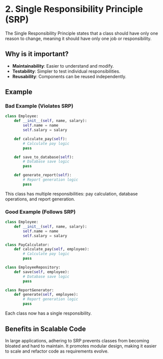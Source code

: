 # 2. Single Responsibility Principle (SRP)

The Single Responsibility Principle states that a class should have only one reason to change, meaning it should have only one job or responsibility.

## Why is it important?

- **Maintainability**: Easier to understand and modify.
- **Testability**: Simpler to test individual responsibilities.
- **Reusability**: Components can be reused independently.

## Example

### Bad Example (Violates SRP)

```python
class Employee:
    def __init__(self, name, salary):
        self.name = name
        self.salary = salary

    def calculate_pay(self):
        # Calculate pay logic
        pass

    def save_to_database(self):
        # Database save logic
        pass

    def generate_report(self):
        # Report generation logic
        pass
```

This class has multiple responsibilities: pay calculation, database operations, and report generation.

### Good Example (Follows SRP)

```python
class Employee:
    def __init__(self, name, salary):
        self.name = name
        self.salary = salary

class PayCalculator:
    def calculate_pay(self, employee):
        # Calculate pay logic
        pass

class EmployeeRepository:
    def save(self, employee):
        # Database save logic
        pass

class ReportGenerator:
    def generate(self, employee):
        # Report generation logic
        pass
```

Each class now has a single responsibility.

## Benefits in Scalable Code

In large applications, adhering to SRP prevents classes from becoming bloated and hard to maintain. It promotes modular design, making it easier to scale and refactor code as requirements evolve.